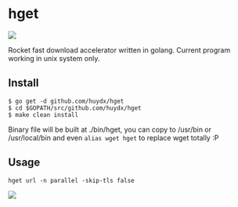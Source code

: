 # hget
![](https://i.gyazo.com/641166ab79e196e35d1a0ef3f9befd80.png)

Rocket fast download accelerator written in golang. Current program working in unix system only.

## Install

```
$ go get -d github.com/huydx/hget
$ cd $GOPATH/src/github.com/huydx/hget
$ make clean install
```

Binary file will be built at ./bin/hget, you can copy to /usr/bin or /usr/local/bin and even `alias wget hget` to replace wget totally :P

## Usage

```
hget url -n parallel -skip-tls false
```

![](https://i.gyazo.com/89009c7f02fea8cb4cbf07ee5b75da0a.gif)


